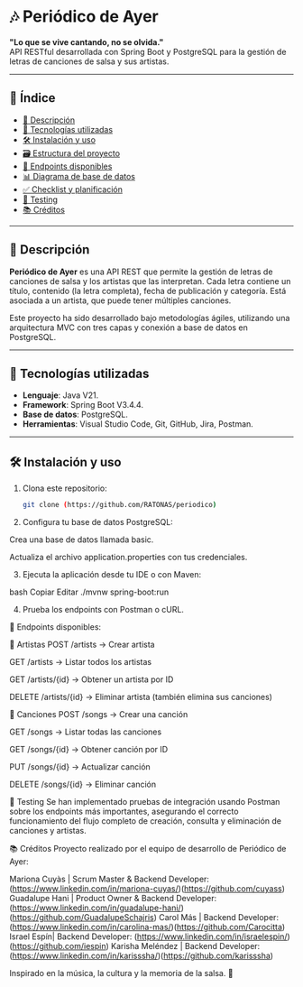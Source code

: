 # 🎶 Periódico de Ayer

**"Lo que se vive cantando, no se olvida."**  
API RESTful desarrollada con Spring Boot y PostgreSQL para la gestión de letras de canciones de salsa y sus artistas.

---

## 📌 Índice

- [📖 Descripción](#-descripción)
- [🚀 Tecnologías utilizadas](#-tecnologías-utilizadas)
- [🛠️ Instalación y uso](#️-instalación-y-uso)
- [🗃️ Estructura del proyecto](#️-estructura-del-proyecto)
- [🔧 Endpoints disponibles](#-endpoints-disponibles)
- [📊 Diagrama de base de datos](#-diagrama-de-base-de-datos)
- [✅ Checklist y planificación](#-checklist-y-planificación)
- [🧪 Testing](#-testing)
- [📚 Créditos](#-créditos)

---

## 📖 Descripción

**Periódico de Ayer** es una API REST que permite la gestión de letras de canciones de salsa y los artistas que las interpretan. Cada letra contiene un título, contenido (la letra completa), fecha de publicación y categoría. Está asociada a un artista, que puede tener múltiples canciones.

Este proyecto ha sido desarrollado bajo metodologías ágiles, utilizando una arquitectura MVC con tres capas y conexión a base de datos en PostgreSQL.

---

## 🚀 Tecnologías utilizadas

- **Lenguaje**: Java V21.
- **Framework**: Spring Boot V3.4.4.
- **Base de datos**: PostgreSQL.
- **Herramientas**: Visual Studio Code, Git, GitHub, Jira, Postman.

---

## 🛠️ Instalación y uso

1. Clona este repositorio:
   ```bash
   git clone (https://github.com/RATONAS/periodico)

2. Configura tu base de datos PostgreSQL:

Crea una base de datos llamada basic.

Actualiza el archivo application.properties con tus credenciales.

3. Ejecuta la aplicación desde tu IDE o con Maven:

bash
Copiar
Editar
./mvnw spring-boot:run

4. Prueba los endpoints con Postman o cURL.

🔧 Endpoints disponibles:

🎤 Artistas
POST /artists → Crear artista

GET /artists → Listar todos los artistas

GET /artists/{id} → Obtener un artista por ID

DELETE /artists/{id} → Eliminar artista (también elimina sus canciones)

🎵 Canciones
POST /songs → Crear una canción

GET /songs → Listar todas las canciones

GET /songs/{id} → Obtener canción por ID

PUT /songs/{id} → Actualizar canción

DELETE /songs/{id} → Eliminar canción

🧪 Testing
Se han implementado pruebas de integración usando Postman sobre los endpoints más importantes, 
asegurando el correcto funcionamiento del flujo completo de creación, consulta y eliminación de canciones y artistas.

📚 Créditos
Proyecto realizado por el equipo de desarrollo de Periódico de Ayer:

Mariona Cuyàs | Scrum Master & Backend Developer:(https://www.linkedin.com/in/mariona-cuyas/)(https://github.com/cuyass)
Guadalupe Hani | Product Owner & Backend Developer:(https://www.linkedin.com/in/guadalupe-hani/)(https://github.com/GuadalupeSchajris)
Carol Más | Backend Developer: (https://www.linkedin.com/in/carolina-mas/)(https://github.com/Carocitta)
Israel Espín| Backend Developer: (https://www.linkedin.com/in/israelespin/)(https://github.com/iespin)
Karisha Meléndez | Backend Developer: (https://www.linkedin.com/in/karisssha/)(https://github.com/karisssha)

Inspirado en la música, la cultura y la memoria de la salsa. 🎺





